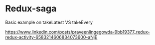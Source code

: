 # Redux-saga
Basic example on takeLatest VS takeEvery


https://www.linkedin.com/posts/praveenlingegowda-9bb19377_redux-redux-activity-6583214606834073600-aNjE
